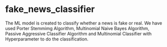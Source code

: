 # fake_news_classifier
The ML model is created to classify whether a news is fake or real. We have used Porter Stemmimg Algorithm, Multinomial Naive Bayes Algorithm, Passive Aggressive Classifier Algorithm and Multinomial Classifier with Hyperparameter to do the classification.
